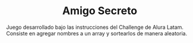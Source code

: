 <h1 align="center"> Amigo Secreto </h1>

Juego desarrollado bajo las instrucciones del Challenge de Alura Latam. Consiste en agregar nombres a un array y sortearlos de manera aleatoria.
